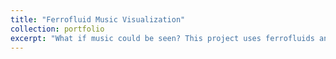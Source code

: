 ```yaml
---
title: "Ferrofluid Music Visualization"
collection: portfolio
excerpt: "What if music could be seen? This project uses ferrofluids and electromagnets to visualize sound in real time. In collaboration with engineering and music students, we created a live performance where liquid metal dances to composed music. <br/><img src='/images/ferrofluid.gif' width='500'>"
---
```

